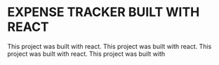 # EXPENSE TRACKER BUILT WITH REACT

This project was built with react.
This project was built with react.
This project was built with react.
This project was built with 


